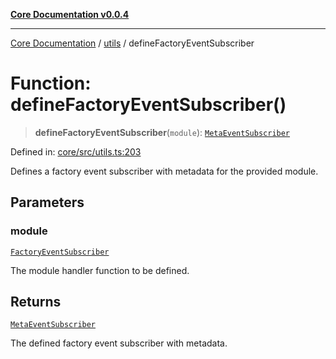 [**Core Documentation v0.0.4**](../../README.md)

***

[Core Documentation](../../modules.md) / [utils](../README.md) / defineFactoryEventSubscriber

# Function: defineFactoryEventSubscriber()

> **defineFactoryEventSubscriber**(`module`): [`MetaEventSubscriber`](../../declarations/interfaces/MetaEventSubscriber.md)

Defined in: [core/src/utils.ts:203](https://github.com/stonemjs/core/blob/d2167ff53d508d3a75c05f0cf962180518d3e061/src/utils.ts#L203)

Defines a factory event subscriber with metadata for the provided module.

## Parameters

### module

[`FactoryEventSubscriber`](../../declarations/type-aliases/FactoryEventSubscriber.md)

The module handler function to be defined.

## Returns

[`MetaEventSubscriber`](../../declarations/interfaces/MetaEventSubscriber.md)

The defined factory event subscriber with metadata.
